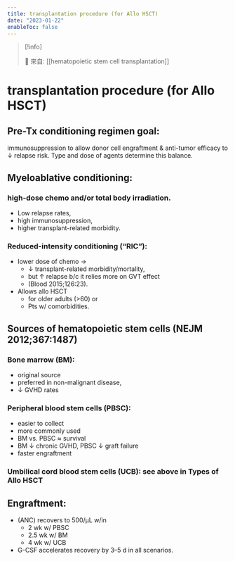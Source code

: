 ```yaml
---
title: transplantation procedure (for Allo HSCT)
date: "2023-01-22"
enableToc: false
---
```


> [!info]
>
> 🌱 來自: [[hematopoietic stem cell transplantation]]

# transplantation procedure (for Allo HSCT)

## Pre-Tx conditioning regimen goal:
immunosuppression to allow donor cell engraftment & anti-tumor efficacy to ↓ relapse risk. Type and dose of agents determine this balance.

## Myeloablative conditioning:

### high-dose chemo and/or total body irradiation.
* Low relapse rates,
* high immunosuppression,
* higher transplant-related morbidity.

### Reduced-intensity conditioning (“RIC”):

* lower dose of chemo →
	* ↓ transplant-related morbidity/mortality,
	* but ↑ relapse b/c it relies more on GVT effect
	* (Blood 2015;126:23).
* Allows allo HSCT
	* for older adults (>60) or
	* Pts w/ comorbidities.

## Sources of hematopoietic stem cells (NEJM 2012;367:1487)

### Bone marrow (BM):
* original source
* preferred in non-malignant disease,
* ↓ GVHD rates

### Peripheral blood stem cells (PBSC):
* easier to collect
* more commonly used
* BM vs. PBSC ≈ survival
* BM ↓ chronic GVHD, PBSC ↓ graft failure
* faster engraftment

### Umbilical cord blood stem cells (UCB): see above in Types of Allo HSCT

## Engraftment:
* (ANC) recovers to 500/µL w/in
	* 2 wk w/ PBSC
	* 2.5 wk w/ BM
	* 4 wk w/ UCB
* G-CSF accelerates recovery by 3–5 d in all scenarios.

